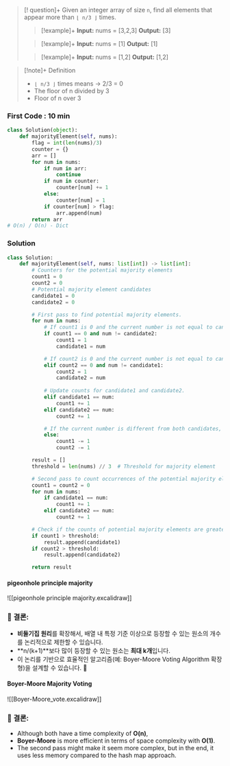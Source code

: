 > [! question]+
> Given an integer array of size `n`, find all elements that appear more than `⌊ n/3 ⌋` times.
> > [!example]+ 
> > **Input:** nums = [3,2,3]
> > **Output:** [3]
> 
> > [!example]+
> > **Input:** nums = [1]
> > **Output:** [1]
> 
> > [!example]+
> > **Input:** nums = [1,2]
>  > **Output:** [1,2]

> [!note]+ Definition
> - `⌊ n/3 ⌋` times means -> 2/3 =  0
> - The floor of n divided by 3
> - Floor of n over 3

### First Code : 10 min
```python
class Solution(object):
    def majorityElement(self, nums):
        flag = int(len(nums)/3)
        counter = {}
        arr = []
        for num in nums:
            if num in arr:
                continue
            if num in counter:
                counter[num] += 1
            else:
                counter[num] = 1
            if counter[num] > flag:
                arr.append(num)
        return arr
# O(n) / O(n) - Dict
```

### Solution
```python
class Solution:
    def majorityElement(self, nums: list[int]) -> list[int]:
        # Counters for the potential majority elements
        count1 = 0
        count2 = 0     
        # Potential majority element candidates
        candidate1 = 0
        candidate2 = 0

        # First pass to find potential majority elements.
        for num in nums:
            # If count1 is 0 and the current number is not equal to candidate2, update candidate1.
            if count1 == 0 and num != candidate2:
                count1 = 1
                candidate1 = num

            # If count2 is 0 and the current number is not equal to candidate1, update candidate2.
            elif count2 == 0 and num != candidate1:
                count2 = 1
                candidate2 = num
            
            # Update counts for candidate1 and candidate2.
            elif candidate1 == num:
                count1 += 1
            elif candidate2 == num:
                count2 += 1

            # If the current number is different from both candidates, decrement their counts.
            else:
                count1 -= 1
                count2 -= 1

        result = []
        threshold = len(nums) // 3  # Threshold for majority element

        # Second pass to count occurrences of the potential majority elements.
        count1 = count2 = 0
        for num in nums:
            if candidate1 == num:
                count1 += 1
            elif candidate2 == num:
                count2 += 1

        # Check if the counts of potential majority elements are greater than n/3 and add them to the result.
        if count1 > threshold:
            result.append(candidate1)
        if count2 > threshold:
            result.append(candidate2)

        return result
```


#### pigeonhole principle majority
![[pigeonhole principle majority.excalidraw]]

### 📌 **결론:**

- **비둘기집 원리**를 확장해서, 배열 내 특정 기준 이상으로 등장할 수 있는 원소의 개수를 논리적으로 제한할 수 있습니다.
- **n/(k+1)**보다 많이 등장할 수 있는 원소는 **최대 k개**입니다.
- 이 논리를 기반으로 효율적인 알고리즘(예: Boyer-Moore Voting Algorithm 확장형)을 설계할 수 있습니다. 🚀


#### Boyer-Moore Majority Voting
![[Boyer-Moore_vote.excalidraw]]

### 📌 **결론:**

- Although both have a time complexity of **O(n)**,  
- **Boyer-Moore** is more efficient in terms of space complexity with **O(1)**.  
- The second pass might make it seem more complex, but in the end, 
  it uses less memory compared to the hash map approach.
